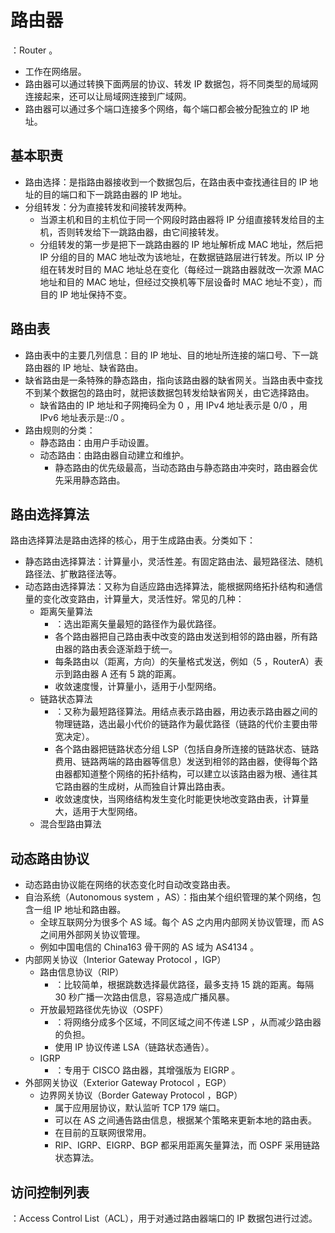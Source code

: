 # 路由器

：Router 。
- 工作在网络层。
- 路由器可以通过转换下面两层的协议、转发 IP 数据包，将不同类型的局域网连接起来，还可以让局域网连接到广域网。
- 路由器可以通过多个端口连接多个网络，每个端口都会被分配独立的 IP 地址。

## 基本职责

- 路由选择：是指路由器接收到一个数据包后，在路由表中查找通往目的 IP 地址的目的端口和下一跳路由器的 IP 地址。
- 分组转发：分为直接转发和间接转发两种。
  - 当源主机和目的主机位于同一个网段时路由器将 IP 分组直接转发给目的主机，否则转发给下一跳路由器，由它间接转发。
  - 分组转发的第一步是把下一跳路由器的 IP 地址解析成 MAC 地址，然后把 IP 分组的目的 MAC 地址改为该地址，在数据链路层进行转发。所以 IP 分组在转发时目的 MAC 地址总在变化（每经过一跳路由器就改一次源 MAC 地址和目的 MAC 地址，但经过交换机等下层设备时 MAC 地址不变），而目的 IP 地址保持不变。

## 路由表

- 路由表中的主要几列信息：目的 IP 地址、目的地址所连接的端口号、下一跳路由器的 IP 地址、缺省路由。
- 缺省路由是一条特殊的静态路由，指向该路由器的缺省网关。当路由表中查找不到某个数据包的路由时，就把该数据包转发给缺省网关，由它选择路由。
  - 缺省路由的 IP 地址和子网掩码全为 0 ，用 IPv4 地址表示是 0/0 ，用 IPv6 地址表示是::/0 。
- 路由规则的分类：
  - 静态路由：由用户手动设置。
  - 动态路由：由路由器自动建立和维护。
    - 静态路由的优先级最高，当动态路由与静态路由冲突时，路由器会优先采用静态路由。

## 路由选择算法

路由选择算法是路由选择的核心，用于生成路由表。分类如下：
- 静态路由选择算法：计算量小，灵活性差。有固定路由法、最短路径法、随机路径法、扩散路径法等。
- 动态路由选择算法：又称为自适应路由选择算法，能根据网络拓扑结构和通信量的变化改变路由，计算量大，灵活性好。常见的几种：
  - 距离矢量算法
    - ：选出距离矢量最短的路径作为最优路径。
    - 各个路由器把自己路由表中改变的路由发送到相邻的路由器，所有路由器的路由表会逐渐趋于统一。
    - 每条路由以（距离，方向）的矢量格式发送，例如（5 ，RouterA）表示到路由器 A 还有 5 跳的距离。
    - 收敛速度慢，计算量小，适用于小型网络。
  - 链路状态算法
    - ：又称为最短路径算法。用结点表示路由器，用边表示路由器之间的物理链路，选出最小代价的链路作为最优路径（链路的代价主要由带宽决定）。
    - 各个路由器把链路状态分组 LSP（包括自身所连接的链路状态、链路费用、链路两端的路由器等信息）发送到相邻的路由器，使得每个路由器都知道整个网络的拓扑结构，可以建立以该路由器为根、通往其它路由器的生成树，从而独自计算出路由表。
    - 收敛速度快，当网络结构发生变化时能更快地改变路由表，计算量大，适用于大型网络。
  - 混合型路由算法

## 动态路由协议

- 动态路由协议能在网络的状态变化时自动改变路由表。
- 自治系统（Autonomous system ，AS）：指由某个组织管理的某个网络，包含一组 IP 地址和路由器。
  - 全球互联网分为很多个 AS 域。每个 AS 之内用内部网关协议管理，而 AS 之间用外部网关协议管理。
  - 例如中国电信的 China163 骨干网的 AS 域为 AS4134 。
- 内部网关协议（Interior Gateway Protocol ，IGP）
  - 路由信息协议（RIP）
    - ：比较简单，根据跳数选择最优路径，最多支持 15 跳的距离。每隔 30 秒广播一次路由信息，容易造成广播风暴。
  - 开放最短路径优先协议（OSPF）
    - ：将网络分成多个区域，不同区域之间不传递 LSP ，从而减少路由器的负担。
    - 使用 IP 协议传递 LSA（链路状态通告）。
  - IGRP
    - ：专用于 CISCO 路由器，其增强版为 EIGRP 。
- 外部网关协议（Exterior Gateway Protocol ，EGP）
  - 边界网关协议（Border Gateway Protocol ，BGP）
    - 属于应用层协议，默认监听 TCP 179 端口。
    - 可以在 AS 之间通告路由信息，根据某个策略来更新本地的路由表。
    - 在目前的互联网很常用。
    - RIP、IGRP、EIGRP、BGP 都采用距离矢量算法，而 OSPF 采用链路状态算法。

## 访问控制列表

：Access Control List（ACL），用于对通过路由器端口的 IP 数据包进行过滤。
